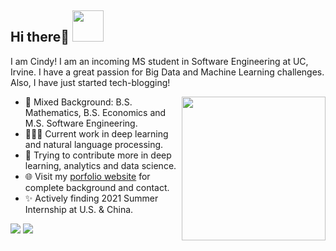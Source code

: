 <h2> Hi there👋 <img src="https://media.giphy.com/media/mGcNjsfWAjY5AEZNw6/giphy.gif" width="50"></h2>

I am Cindy! I am an incoming MS student in Software Engineering at UC, Irvine. I have a great passion for Big Data and Machine Learning challenges. Also, I have just started tech-blogging! 

<img align='right' src="https://media.giphy.com/media/ieyl9zmCjO4b4t6qoY/giphy.gif" width="230">

- 🌱 Mixed Background: B.S. Mathematics, B.S. Economics and M.S. Software Engineering.
- 👨🏽‍💻 Current work in deep learning and natural language processing. 
- 🤝 Trying to contribute more in deep learning, analytics and data science.
- 🌐 Visit my [porfolio website](https://nobugs.dev/) for complete background and contact.
- ✨ Actively finding 2021 Summer Internship at U.S. & China.

<p align = "left">
  <img src = "https://github-readme-stats.vercel.app/api/top-langs/?username=samaritanhu&hide=CSS,HTML,C++&theme=default">
  <img src = "https://github-readme-stats.vercel.app/api?username=samaritanhu&show_icons=true&theme=default&line_height=27">
</p>






<!--
**samaritanhu/samaritanhu** is a ✨ _special_ ✨ repository because its `README.md` (this file) appears on your GitHub profile.

Here are some ideas to get you started:

- 🔭 I’m currently working on ...
- 🌱 I’m currently learning ...
- 👯 I’m looking to collaborate on ...
- 🤔 I’m looking for help with ...
- 💬 Ask me about ...
- 📫 How to reach me: ...
- 😄 Pronouns: ...
- ⚡ Fun fact: ...

- Show ❤️ by starring repositories you find good. Also, star and fork this repo if you like to give new feature a try!
-->
